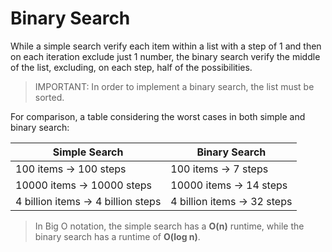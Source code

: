 # Binary Search

While a simple search verify each item within a list with a step of 1 and then on each iteration exclude just 1 number, the binary search verify the middle of the list, excluding, on each step, half of the possibilities.

>IMPORTANT: In order to implement a binary search, the list must be sorted.

For comparison, a table considering the worst cases in both simple and binary search:

| Simple Search | Binary Search |
| ----------- | ----------- |
| 100 items -> 100 steps | 100 items -> 7 steps |
| 10000 items -> 10000 steps | 10000 items -> 14 steps |
| 4 billion items -> 4 billion steps | 4 billion items -> 32 steps |

> In Big O notation, the simple search has a **O(n)** runtime, while the binary search has a runtime of **O(log n)**.
